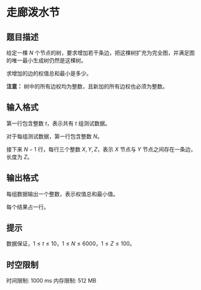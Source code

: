 # 走廊泼水节

## 题目描述

给定一棵 $N$ 个节点的树，要求增加若干条边，把这棵树扩充为完全图，并满足图的唯一最小生成树仍然是这棵树。

求增加的边的权值总和最小是多少。

**注意：** 树中的所有边权均为整数，且新加的所有边权也必须为整数。

## 输入格式

第一行包含整数 $t$，表示共有 $t$ 组测试数据。

对于每组测试数据，第一行包含整数 $N$。

接下来 $N-1$ 行，每行三个整数 $X,Y,Z$，表示 $X$ 节点与 $Y$ 节点之间存在一条边，长度为 $Z$。

## 输出格式

每组数据输出一个整数，表示权值总和最小值。

每个结果占一行。

## 提示

数据保证，$1\leq t\leq 10$，$1 \le N \le 6000$，$1 \le Z \le 100$。

## 时空限制

时间限制: 1000 ms
内存限制: 512 MB
